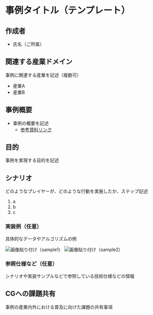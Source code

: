 # 事例タイトル（テンプレート）

## 作成者
- 氏名（ご所属）

## 関連する産業ドメイン
事例に関連する産業を記述（複数可）
- 産業A
- 産業B

## 事例概要
- 事例の概要を記述
  - [参考資料リンク](https://github.com/w3c-cg/mcm-jp/tree/main/reports)

## 目的
事例を実現する目的を記述

## シナリオ
どのようなプレイヤーが、どのような行動を実施したか、ステップ記述

1. a
2. b
3. c

### 実装例（任意）
具体的なデータやアルゴリズムの例

![画像貼り付け（sample1）](https://w3c-cg.github.io/mcm-jp/reports/use-cases/template/sample1.png)
![画像貼り付け（sample2）](use-cases/template/sample2.png)

### 参照仕様など（任意）
シナリオや実装サンプルなどで参照している技術仕様などの情報

## CGへの課題共有
事例の産業内外における普及に向けた課題の共有事項



